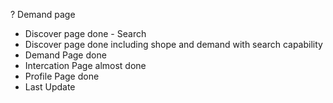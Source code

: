 ? Demand page
+ Discover page done - Search
+ Discover page done including shope and demand with search capability
+ Demand Page done
+ Intercation Page almost done
+ Profile Page done
+ Last Update
